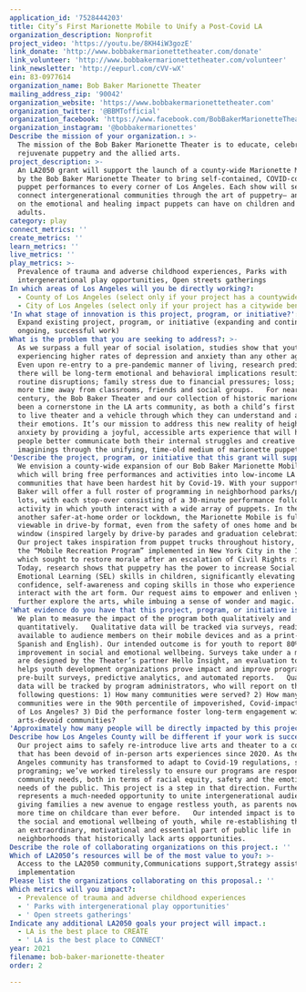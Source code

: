 ```yaml
---
application_id: '7528444203'
title: City’s First Marionette Mobile to Unify a Post-Covid LA
organization_description: Nonprofit
project_video: 'https://youtu.be/8KH4iW3gozE'
link_donate: 'http://www.bobbakermarionettetheater.com/donate'
link_volunteer: 'http://www.bobbakermarionettetheater.com/volunteer'
link_newsletter: 'http://eepurl.com/cVV-wX'
ein: 83-0977614
organization_name: Bob Baker Marionette Theater
mailing_address_zip: '90042'
organization_website: 'https://www.bobbakermarionettetheater.com'
organization_twitter: '@BBMTofficial'
organization_facebook: 'https://www.facebook.com/BobBakerMarionetteTheater'
organization_instagram: '@bobbakermarionettes'
Describe the mission of your organization.: >-
  The mission of the Bob Baker Marionette Theater is to educate, celebrate, and
  rejuvenate puppetry and the allied arts. 
project_description: >-
  An LA2050 grant will support the launch of a county-wide Marionette Mobile run
  by the Bob Baker Marionette Theater to bring self-contained, COVID-compliant
  puppet performances to every corner of Los Angeles. Each show will serve to
  connect intergenerational communities through the art of puppetry– and focus
  on the emotional and healing impact puppets can have on children and young
  adults. 
category: play
connect_metrics: ''
create_metrics: ''
learn_metrics: ''
live_metrics: ''
play_metrics: >-
  Prevalence of trauma and adverse childhood experiences, Parks with
  intergenerational play opportunities, Open streets gatherings
In which areas of Los Angeles will you be directly working?:
  - County of Los Angeles (select only if your project has a countywide benefit)
  - City of Los Angeles (select only if your project has a citywide benefit)
'In what stage of innovation is this project, program, or initiative?': >-
  Expand existing project, program, or initiative (expanding and continuing
  ongoing, successful work)
What is the problem that you are seeking to address?: >-
  As we surpass a full year of social isolation, studies show that youth are
  experiencing higher rates of depression and anxiety than any other age group.
  Even upon re-entry to a pre-pandemic manner of living, research predicts that
  there will be long-term emotional and behavioral implications resulting from
  routine disruptions; family stress due to financial pressures; loss; and even
  more time away from classrooms, friends and social groups.   For nearly a
  century, the Bob Baker Theater and our collection of historic marionettes have
  been a cornerstone in the LA arts community, as both a child’s first exposure
  to live theater and a vehicle through which they can understand and articulate
  their emotions. It’s our mission to address this new reality of heightened
  anxiety by providing a joyful, accessible arts experience that will help young
  people better communicate both their internal struggles and creative
  imaginings through the unifying, time-old medium of marionette puppetry.  
'Describe the project, program, or initiative that this grant will support to address the problem identified.': >-
  We envision a county-wide expansion of our Bob Baker Marionette Mobile series,
  which will bring free performances and activities into low-income LA
  communities that have been hardest hit by Covid-19. With your support, Bob
  Baker will offer a full roster of programming in neighborhood parks/parking
  lots, with each stop-over consisting of a 30-minute performance followed by an
  activity in which youth interact with a wide array of puppets. In the event of
  another safer-at-home order or lockdown, the Marionette Mobile is fully
  viewable in drive-by format, even from the safety of ones home and bedroom
  window (inspired largely by drive-by parades and graduation celebrations).  
  Our project takes inspiration from puppet trucks throughout history, such as
  the “Mobile Recreation Program” implemented in New York City in the 1960s,
  which sought to restore morale after an escalation of Civil Rights riots.
  Today, research shows that puppetry has the power to increase Social and
  Emotional Learning (SEL) skills in children, significantly elevating
  confidence, self-awareness and coping skills in those who experience and
  interact with the art form. Our request aims to empower and enliven youth to
  further explore the arts, while imbuing a sense of wonder and magic.  
'What evidence do you have that this project, program, or initiative is or will be successful, and how will you define and measure success?': >-
  We plan to measure the impact of the program both qualitatively and
  quantitatively.   Qualitative data will be tracked via surveys, readily
  available to audience members on their mobile devices and as a print-out (in
  Spanish and English). Our intended outcome is for youth to report 80% or more
  improvement in social and emotional wellbeing. Surveys take under a minute and
  are designed by the Theater’s partner Hello Insight, an evaluation tool that
  helps youth development organizations prove impact and improve programs, with
  pre-built surveys, predictive analytics, and automated reports.   Quantitative
  data will be tracked by program administrators, who will report on the
  following questions: 1) How many communities were served? 2) How many of those
  communities were in the 90th percentile of impoverished, Covid-impacted areas
  of Los Angeles? 3) Did the performance foster long-term engagement with
  arts-devoid communities?  
'Approximately how many people will be directly impacted by this project, program, or initiative?': '1500'
Describe how Los Angeles County will be different if your work is successful.: >-
  Our project aims to safely re-introduce live arts and theater to a community
  that has been devoid of in-person arts experiences since 2020. As the Los
  Angeles community has transformed to adapt to Covid-19 regulations, so has our
  programing; we’ve worked tirelessly to ensure our programs are responsive to
  community needs, both in terms of racial equity, safety and the emotional
  needs of the public. This project is a step in that direction. Furthermore, it
  represents a much-needed opportunity to unite intergenerational audiences,
  giving families a new avenue to engage restless youth, as parents now spend
  more time on childcare than ever before.   Our intended impact is to increase
  the social and emotional wellbeing of youth, while re-establishing the arts as
  an extraordinary, motivational and essential part of public life in
  neighborhoods that historically lack arts opportunities.  
Describe the role of collaborating organizations on this project.: ''
Which of LA2050’s resources will be of the most value to you?: >-
  Access to the LA2050 community,Communications support,Strategy assistance and
  implementation
Please list the organizations collaborating on this proposal.: ''
Which metrics will you impact?:
  - Prevalence of trauma and adverse childhood experiences
  - ' Parks with intergenerational play opportunities'
  - ' Open streets gatherings'
Indicate any additional LA2050 goals your project will impact.:
  - LA is the best place to CREATE
  - ' LA is the best place to CONNECT'
year: 2021
filename: bob-baker-marionette-theater
order: 2

---
```

